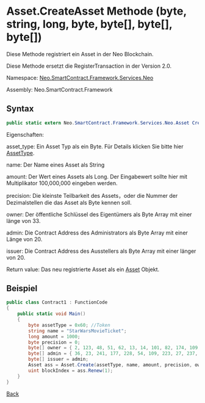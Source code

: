 # Asset.CreateAsset Methode (byte, string, long, byte, byte[], byte[], byte[])

Diese Methode registriert ein Asset in der Neo Blockchain.

Diese Methode ersetzt die RegisterTransaction in der Version 2.0.

Namespace: [Neo.SmartContract.Framework.Services.Neo](../../neo.md)

Assembly: Neo.SmartContract.Framework

## Syntax

```c#
public static extern Neo.SmartContract.Framework.Services.Neo.Asset Create(byte asset_type, string name, long amount, byte precision, byte[] owner, byte[] admin, byte[] issuer)
```

Eigenschaften:

asset_type: Ein Asset Typ als ein Byte. Für Details klicken Sie bitte hier [AssetType](../Asset/AssetType.md).

name: Der Name eines Asset als String

amount: Der Wert eines Assets als Long. Der Eingabewert sollte hier mit Multiplikator 100,000,000 eingeben werden.

precision: Die kleinste Teilbarkeit des Assets，oder die Nummer der Dezimalstellen die das Asset als Byte kennen soll.

owner: Der öffentliche Schlüssel des Eigentümers als Byte Array mit einer länge von 33.

admin: Die Contract Address des Administrators als Byte Array mit einer Länge von 20.

issuer: Die Contract Address des Ausstellers als Byte Array mit einer länger von 20.

Return value: Das neu registrierte Asset als ein [Asset](../Asset.md) Objekt.

## Beispiel

```c#
public class Contract1 : FunctionCode
{
    public static void Main()
    {
        byte assetType = 0x60; //Token
        string name = "StarWarsMovieTicket";
        long amount = 1000;
        byte precision = 0;
        byte[] owner = { 2, 123, 48, 51, 62, 13, 14, 101, 82, 174, 109, 29, 169, 249, 64, 159, 85, 30, 53, 238, 151, 25, 48, 94, 148, 93, 196, 220, 186, 153, 132, 86, 202 };
        byte[] admin = { 36, 23, 241, 177, 228, 54, 109, 223, 27, 237, 139, 54, 207, 38, 132, 101, 172, 3, 10, 73 };
        byte[] issuer = admin;
        Asset ass = Asset.Create(assetType, name, amount, precision, owner, admin, issuer);
        uint blockIndex = ass.Renew(1);
    }
}
```



[Back](../Asset.md)

